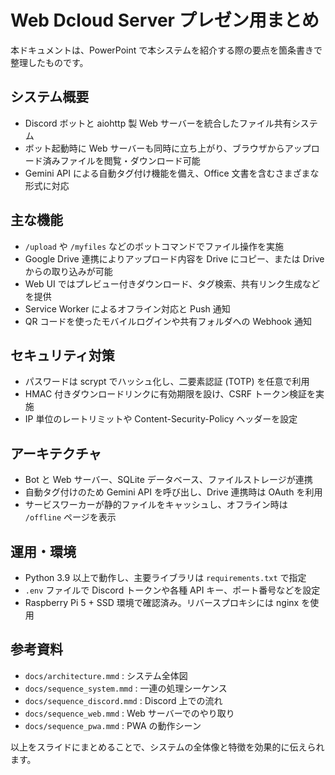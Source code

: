 # Web Dcloud Server プレゼン用まとめ

本ドキュメントは、PowerPoint で本システムを紹介する際の要点を箇条書きで整理したものです。

## システム概要
- Discord ボットと aiohttp 製 Web サーバーを統合したファイル共有システム
- ボット起動時に Web サーバーも同時に立ち上がり、ブラウザからアップロード済みファイルを閲覧・ダウンロード可能
- Gemini API による自動タグ付け機能を備え、Office 文書を含むさまざまな形式に対応

## 主な機能
- `/upload` や `/myfiles` などのボットコマンドでファイル操作を実施
- Google Drive 連携によりアップロード内容を Drive にコピー、または Drive からの取り込みが可能
- Web UI ではプレビュー付きダウンロード、タグ検索、共有リンク生成などを提供
- Service Worker によるオフライン対応と Push 通知
- QR コードを使ったモバイルログインや共有フォルダへの Webhook 通知

## セキュリティ対策
- パスワードは scrypt でハッシュ化し、二要素認証 (TOTP) を任意で利用
- HMAC 付きダウンロードリンクに有効期限を設け、CSRF トークン検証を実施
- IP 単位のレートリミットや Content-Security-Policy ヘッダーを設定

## アーキテクチャ
- Bot と Web サーバー、SQLite データベース、ファイルストレージが連携
- 自動タグ付けのため Gemini API を呼び出し、Drive 連携時は OAuth を利用
- サービスワーカーが静的ファイルをキャッシュし、オフライン時は `/offline` ページを表示

## 運用・環境
- Python 3.9 以上で動作し、主要ライブラリは `requirements.txt` で指定
- `.env` ファイルで Discord トークンや各種 API キー、ポート番号などを設定
- Raspberry Pi 5 + SSD 環境で確認済み。リバースプロキシには nginx を使用

## 参考資料
- `docs/architecture.mmd` : システム全体図
- `docs/sequence_system.mmd` : 一連の処理シーケンス
- `docs/sequence_discord.mmd` : Discord 上での流れ
- `docs/sequence_web.mmd` : Web サーバーでのやり取り
- `docs/sequence_pwa.mmd` : PWA の動作シーン

以上をスライドにまとめることで、システムの全体像と特徴を効果的に伝えられます。
